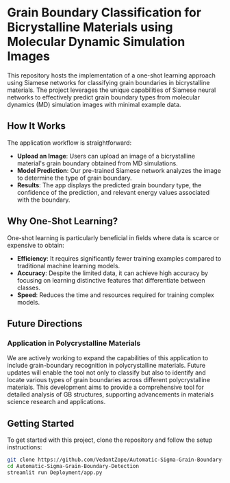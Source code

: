 # Grain Boundary Classification for Bicrystalline Materials using Molecular Dynamic Simulation Images

This repository hosts the implementation of a one-shot learning approach using Siamese networks for classifying grain boundaries in bicrystalline materials. The project leverages the unique capabilities of Siamese neural networks to effectively predict grain boundary types from molecular dynamics (MD) simulation images with minimal example data.

## How It Works

The application workflow is straightforward:

- **Upload an Image**: Users can upload an image of a bicrystalline material's grain boundary obtained from MD simulations.
- **Model Prediction**: Our pre-trained Siamese network analyzes the image to determine the type of grain boundary.
- **Results**: The app displays the predicted grain boundary type, the confidence of the prediction, and relevant energy values associated with the boundary.

## Why One-Shot Learning?

One-shot learning is particularly beneficial in fields where data is scarce or expensive to obtain:

- **Efficiency**: It requires significantly fewer training examples compared to traditional machine learning models.
- **Accuracy**: Despite the limited data, it can achieve high accuracy by focusing on learning distinctive features that differentiate between classes.
- **Speed**: Reduces the time and resources required for training complex models.

## Future Directions

### Application in Polycrystalline Materials

We are actively working to expand the capabilities of this application to include grain-boundary recognition in polycrystalline materials. Future updates will enable the tool not only to classify but also to identify and locate various types of grain boundaries across different polycrystalline materials. This development aims to provide a comprehensive tool for detailed analysis of GB structures, supporting advancements in materials science research and applications.

## Getting Started

To get started with this project, clone the repository and follow the setup instructions:

```bash
git clone https://github.com/VedantZope/Automatic-Sigma-Grain-Boundary-Detection.git
cd Automatic-Sigma-Grain-Boundary-Detection
streamlit run Deployment/app.py
